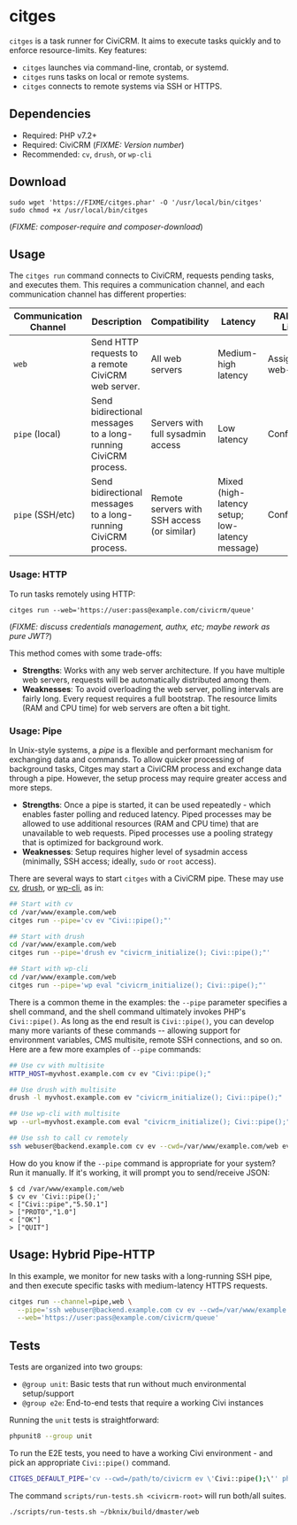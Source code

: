 # citges

`citges` is a task runner for CiviCRM.  It aims to execute tasks quickly and to enforce resource-limits.  Key features:

* `citges` launches via command-line, crontab, or systemd.
* `citges` runs tasks on local or remote systems.
* `citges` connects to remote systems via SSH or HTTPS.

## Dependencies

* Required: PHP v7.2+
* Required: CiviCRM (*FIXME: Version number*)
* Recommended: `cv`, `drush`, or `wp-cli`

## Download

```
sudo wget 'https://FIXME/citges.phar' -O '/usr/local/bin/citges'
sudo chmod +x /usr/local/bin/citges
```

(*FIXME: composer-require and composer-download*)

## Usage

The `citges run` command connects to CiviCRM, requests pending tasks, and executes them. This requires a communication channel, and each communication
channel has different properties:

| Communication Channel | Description | Compatibility | Latency | RAM/CPU Limits |
| -- | -- | -- | -- | -- |
| `web` | Send HTTP requests to a remote CiviCRM web server. | All web servers | Medium-high latency | Assigned by web-server |
| `pipe` (local) | Send bidirectional messages to a long-running CiviCRM process. | Servers with full sysadmin access | Low latency | Configurable |
| `pipe` (SSH/etc) | Send bidirectional messages to a long-running CiviCRM process. | Remote servers with SSH access (or similar) | Mixed (high-latency setup; low-latency message) | Configurable |

### Usage: HTTP

To run tasks remotely using HTTP:

```
citges run --web='https://user:pass@example.com/civicrm/queue'
```

(*FIXME: discuss credentials management, authx, etc; maybe rework as pure JWT?*)

This method comes with some trade-offs:

* __Strengths__: Works with any web server architecture. If you have multiple web servers, requests will be automatically distributed among them.
* __Weaknesses__: To avoid overloading the web server, polling intervals are fairly long. Every request requires a full bootstrap. The
  resource limits (RAM and CPU time) for web servers are often a bit tight.

### Usage: Pipe

In Unix-style systems, a *pipe* is a flexible and performant mechanism for exchanging data and commands. To allow quicker processing of background tasks,
Citges may start a CiviCRM process and exchange data through a pipe. However, the setup process may require greater access and more steps.

* __Strengths__: Once a pipe is started, it can be used repeatedly - which enables faster polling and reduced latency. Piped processes may be
  allowed to use additional resources (RAM and CPU time) that are unavailable to web requests. Piped processes use a pooling strategy that
  is optimized for background work.
* __Weaknesses__: Setup requires higher level of sysadmin access (minimally, SSH access; ideally, `sudo` or `root` access).

There are several ways to start `citges` with a CiviCRM pipe.  These may use [cv](https://github.com/civicrm/cv), [drush](https://drush.org), or
[wp-cli](https://wp-cli.org/), as in:

```bash
## Start with cv
cd /var/www/example.com/web
citges run --pipe='cv ev "Civi::pipe();"'

## Start with drush
cd /var/www/example.com/web
citges run --pipe='drush ev "civicrm_initialize(); Civi::pipe();"'

## Start with wp-cli
cd /var/www/example.com/web
citges run --pipe='wp eval "civicrm_initialize(); Civi::pipe();"'
```

There is a common theme in the examples: the `--pipe` parameter specifies a shell command, and the shell command ultimately invokes PHP's `Civi::pipe()`.  As long as the
end result is `Civi::pipe()`, you can develop many more variants of these commands -- allowing support for environment variables, CMS multisite, remote SSH connections,
and so on.  Here are a few more examples of `--pipe` commands:

```bash
## Use cv with multisite
HTTP_HOST=myvhost.example.com cv ev "Civi::pipe();"

## Use drush with multisite
drush -l myvhost.example.com ev "civicrm_initialize(); Civi::pipe();"

## Use wp-cli with multisite
wp --url=myvhost.example.com eval "civicrm_initialize(); Civi::pipe();"

## Use ssh to call cv remotely
ssh webuser@backend.example.com cv ev --cwd=/var/www/example.com/web ev "Civi::pipe();"
```

How do you know if the `--pipe` command is appropriate for your system? Run it manually. If it's working, it will prompt you to send/receive JSON:

```
$ cd /var/www/example.com/web
$ cv ev 'Civi::pipe();'
< ["Civi::pipe","5.50.1"]
> ["PROTO","1.0"]
< ["OK"]
> ["QUIT"]
```

## Usage: Hybrid Pipe-HTTP

In this example, we monitor for new tasks with a long-running SSH pipe, and then
execute specific tasks with medium-latency HTTPS requests.

```bash
citges run --channel=pipe,web \
  --pipe='ssh webuser@backend.example.com cv ev --cwd=/var/www/example.com/web ev "Civi::pipe();"' \
  --web='https://user:pass@example.com/civicrm/queue'
```

## Tests

Tests are organized into two groups:

* `@group unit`: Basic tests that run without much environmental setup/support
* `@group e2e`: End-to-end tests that require a working Civi instances

Running the `unit` tests is straightforward:

```bash
phpunit8 --group unit
```

To run the E2E tests, you need to have a working Civi environment - and pick
an appropriate `Civi::pipe()` command.

```bash
CITGES_DEFAULT_PIPE='cv --cwd=/path/to/civicrm ev \'Civi::pipe();\'' phpunit8 --group e2e
```

The command `scripts/run-tests.sh <civicrm-root>` will run both/all suites.

```bash
./scripts/run-tests.sh ~/bknix/build/dmaster/web
```
